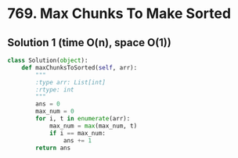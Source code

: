 # 769. Max Chunks To Make Sorted

## Solution 1 (time O(n), space O(1))

```python
class Solution(object):
    def maxChunksToSorted(self, arr):
        """
        :type arr: List[int]
        :rtype: int
        """
        ans = 0
        max_num = 0
        for i, t in enumerate(arr):
            max_num = max(max_num, t)
            if i == max_num:
                ans += 1
        return ans
```
